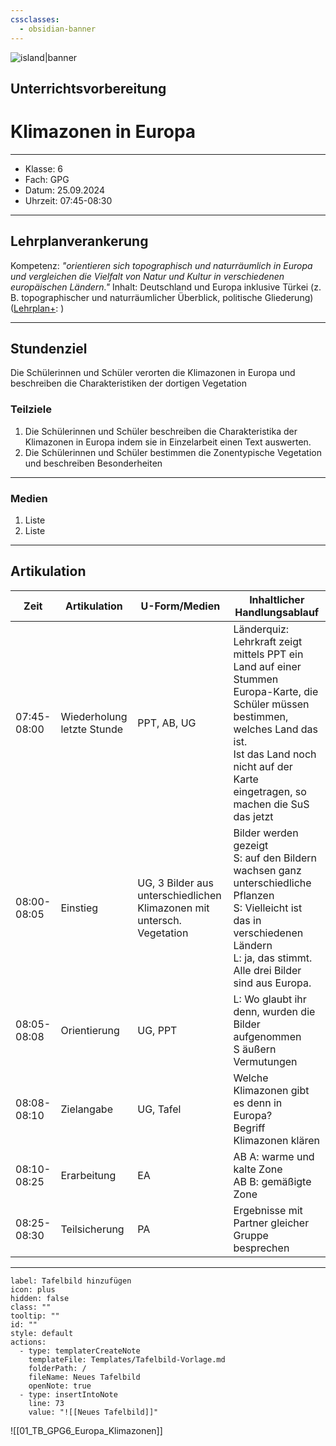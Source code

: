 ```yaml
---
cssclasses:
  - obsidian-banner
---
```







![island|banner](island.jpg)
## Unterrichtsvorbereitung
# Klimazonen in Europa
---
- Klasse: 6
- Fach: GPG
- Datum: 25.09.2024
- Uhrzeit: 07:45-08:30
---
## Lehrplanverankerung

Kompetenz:
	*"orientieren sich topographisch und naturräumlich in Europa und vergleichen die Vielfalt von Natur und Kultur in verschiedenen europäischen Ländern."*
Inhalt: 
	Deutschland und Europa inklusive Türkei (z. B. topographischer und naturräumlicher Überblick, politische Gliederung)
([Lehrplan+](https://www.lehrplanplus.bayern.de/schulart/mittelschule/inhalt/fachlehrplaene?w_schulart=mittelschule&wt_1=schulart&w_fach=gpg&wt_2=fach): )

---

## Stundenziel

Die Schülerinnen und Schüler verorten die Klimazonen in Europa und beschreiben die Charakteristiken der dortigen Vegetation

### Teilziele

1. Die Schülerinnen und Schüler beschreiben die Charakteristika der Klimazonen in Europa indem sie in Einzelarbeit einen Text auswerten.
2. Die Schülerinnen und Schüler bestimmen die Zonentypische Vegetation und beschreiben Besonderheiten

---
### Medien

1. Liste
2. Liste

---

## Artikulation

| **Zeit**    | **Artikulation**           | **U-Form/Medien**                                                      | Inhaltlicher Handlungsablauf                                                                                                                                                                                              |
| ----------- | -------------------------- | ---------------------------------------------------------------------- | ------------------------------------------------------------------------------------------------------------------------------------------------------------------------------------------------------------------------- |
| 07:45-08:00 | Wiederholung letzte Stunde | PPT, AB, UG<br>                                                        | Länderquiz:<br>Lehrkraft zeigt mittels PPT ein Land auf einer Stummen Europa-Karte, die Schüler müssen bestimmen, welches Land das ist.<br>Ist das Land noch nicht auf der Karte eingetragen, so machen die SuS das jetzt |
| 08:00-08:05 | Einstieg                   | UG, 3 Bilder aus unterschiedlichen Klimazonen mit untersch. Vegetation | Bilder werden gezeigt<br>S: auf den Bildern wachsen ganz unterschiedliche Pflanzen<br>S: Vielleicht ist das in verschiedenen Ländern<br>L: ja, das stimmt. Alle drei Bilder sind aus Europa.                              |
| 08:05-08:08 | Orientierung               | UG, PPT                                                                | L: Wo glaubt ihr denn, wurden die Bilder aufgenommen<br>S äußern Vermutungen                                                                                                                                              |
| 08:08-08:10 | Zielangabe                 | UG, Tafel                                                              | Welche Klimazonen gibt es denn in Europa?<br>Begriff Klimazonen klären                                                                                                                                                    |
| 08:10-08:25 | Erarbeitung                | EA                                                                     | AB A: warme und kalte Zone<br>AB B: gemäßigte Zone                                                                                                                                                                        |
| 08:25-08:30 | Teilsicherung              | PA                                                                     | Ergebnisse mit Partner gleicher Gruppe besprechen                                                                                                                                                                         |

---

```meta-bind-button
label: Tafelbild hinzufügen
icon: plus
hidden: false
class: ""
tooltip: ""
id: ""
style: default
actions:
  - type: templaterCreateNote
    templateFile: Templates/Tafelbild-Vorlage.md
    folderPath: /
    fileName: Neues Tafelbild
    openNote: true
  - type: insertIntoNote
    line: 73
    value: "![[Neues Tafelbild]]"
```

![[01_TB_GPG6_Europa_Klimazonen]]

